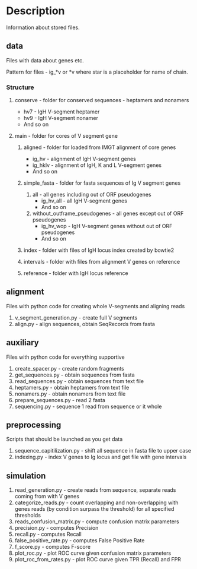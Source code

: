 # Description
Information about stored files.

## data
Files with data about genes etc.

Pattern for files - ig_\*v or \*v where star is a
placeholder for name of chain. 

### Structure
1. conserve - folder for conserved sequences - heptamers
and nonamers

    - hv7 - IgH V-segment heptamer
    - hv9 - IgH V-segment nonamer
    - And so on

2. main - folder for cores of V segment gene
    1. aligned - folder for loaded from IMGT alignment of
    core genes

        - ig_hv - alignment of IgH V-segment genes
        - ig_hklv - alignment of IgH, K and L V-segment
        genes
        - And so on
    2. simple_fasta - folder for fasta sequences of
    Ig V segment genes

        1. all - all genes including out of ORF
        pseudogenes
            - ig_hv_all - all IgH V-segment genes
            - And so on
        2. without_outframe_pseudogenes - all genes
        except out of ORF pseudogenes
            - ig_hv_wop - IgH V-segment genes without
            out of ORF pseudogenes
            - And so on
    3. index - folder with files of IgH locus index created by bowtie2
    4. intervals - folder with files from alignment V genes on reference
    5. reference - folder with IgH locus reference

## alignment
Files with python code for creating whole V-segments and
aligning reads
1. v_segment_generation.py - create full V segments
2. align.py - align sequences, obtain SeqRecords from fasta

## auxiliary
Files with python code for everything supportive
1. create_spacer.py - create random fragments
2. get_sequences.py - obtain sequences from fasta
3. read_sequences.py - obtain sequences from text file
4. heptamers.py - obtain heptamers from text file
5. nonamers.py - obtain nonamers from text file
6. prepare_sequences.py - read 2 fasta
7. sequencing.py - sequence 1 read from sequence or it whole

## preprocessing
Scripts that should be launched as you get data
1. sequence_capitilization.py - shift all sequence in fasta file to
upper case
2. indexing.py - index V genes to Ig locus and get file with gene
intervals

## simulation
1. read_generation.py - create reads from sequence, separate reads
coming from with V genes
2. categorize_reads.py - count overlapping and non-overlapping with
genes reads (by condition surpass the threshold) for all specified
thresholds
3. reads_confusion_matrix.py - compute confusion matrix parameters
4. precision.py - computes Precision
5. recall.py - computes Recall
6. false_positive_rate.py - computes False Positive Rate
7. f_score.py - computes F-score
8. plot_roc.py - plot ROC curve given confusion matrix parameters
9. plot_roc_from_rates.py - plot ROC curve given TPR (Recall) and FPR

